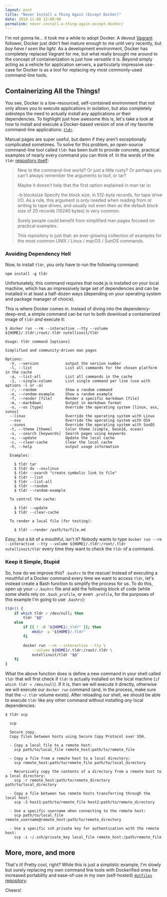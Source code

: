 ```yaml
---
layout: post
title: "Never Install a Thing Again (Except Docker)"
date: 2019-11-08 12:00:00
permalink: never-install-a-thing-again-except-docker/
---
```


I'm not gonna lie... it took me a while to adopt Docker. A devout [Vagrant](https://www.vagrantup.com/) follower, Docker just didn't feel mature enough to me until very recently, but _boy have I seen the light_. As a development environment, Docker has completely replaced Vagrant for me, but what really brought me around to the concept of containerization is just how _versatile_ it is. Beyond simply acting as a vehicle for application servers, a particularly impressive use-case for Docker is as a tool for replacing my most commonly-used command-line tools.

## Containerizing All the Things!

You see, Docker is a low-resourced, self-contained environment that not only allows you to execute applications in isolation, but also completely sidesteps the need to actually _install_ any applications _or_ their dependencies. To highlight just how awesome this is, let's take a look at how to install and execute a Docker-based version of one of my favorite command-line applications: [`tldr`](https://github.com/tldr-pages/tldr).

Manual pages are super useful, but damn if they aren't exceptionally complicated sometimes. To solve for this problem, an open-source command-line tool called `tldr` has been built to provide concrete, practical examples of nearly every command you can think of. In the words of the `tldr` [repository itself](https://github.com/tldr-pages/tldr/blob/master/README.md):

> New to the command-line world? Or just a little rusty? Or perhaps you can't always remember the arguments to lsof, or tar?
>
> Maybe it doesn't help that the first option explained in man tar is:
>
> -b blocksize
>    Specify the block size, in 512-byte records, for tape drive I/O.
>    As a rule, this argument is only needed when reading from or writing to tape drives,
>    and usually not even then as the default block size of 20 records (10240 bytes) is very common.
>
> Surely people could benefit from simplified man pages focused on practical examples.
>
> This repository is just that: an ever-growing collection of examples for the most common UNIX / Linux / macOS / SunOS commands.

### Avoiding Dependency Hell

Now, to install `tldr`, you only have to run the following command:

```
npm install -g tldr
```

Unfortunately, this command requires that node.js is installed on your local machine, which has an impressively large set of dependencies and can be installed in at least a half-dozen ways (depending on your operating system and package manager of choice).

This is where Docker comes in. Instead of diving into the dependency-deep-end, a simple command can be run to both download a containerized image of `tldr` _and_ execute it:

```
$ docker run --rm --interactive --tty --volume ${HOME}/.tldr:/root/.tldr nutellinoit/tldr

Usage: tldr command [options]

Simplified and community-driven man pages

Options:
  -V, --version            output the version number
  -l, --list               List all commands for the chosen platform in the cache
  -a, --list-all           List all commands in the cache
  -1, --single-column      List single command per line (use with options -l or -a)
  -r, --random             Show a random command
  -e, --random-example     Show a random example
  -f, --render [file]      Render a specific markdown [file]
  -m, --markdown           Output in markdown format
  -o, --os [type]          Override the operating system [linux, osx, sunos]
  --linux                  Override the operating system with Linux
  --osx                    Override the operating system with OSX
  --sunos                  Override the operating system with SunOS
  -t, --theme [theme]      Color theme (simple, base16, ocean)
  -s, --search [keywords]  Search pages using keywords
  -u, --update             Update the local cache
  -c, --clear-cache        Clear the local cache
  -h, --help               output usage information

  Examples:

    $ tldr tar
    $ tldr du --os=linux
    $ tldr --search "create symbolic link to file"
    $ tldr --list
    $ tldr --list-all
    $ tldr --random
    $ tldr --random-example

  To control the cache:

    $ tldr --update
    $ tldr --clear-cache

  To render a local file (for testing):

    $ tldr --render /path/to/file.md
```

_Easy_, but a bit of a mouthful, isn't it? Nobody wants to type `docker run --rm --interactive --tty --volume ${HOME}/.tldr:/root/.tldr nutellinoit/tldr` every time they want to check the `tldr` of a command.

### Keep it Simple, Stupid

So, how do we improve this? `.bashrc` to the rescue! Instead of executing a mouthful of a Docker command every time we want to access `tldr`, let's instead create a Bash function to simplify the process for us. To do this, open up your `~/.bashrc` file and add the following block of code (while some shells rely on `.bash_profile`, or even `.profile`, for the purposes of this example I'm going to use `.bashrc`):

```bash
tldr() {
    if which tldr > /dev/null; then
        tldr "$@"
    else
        if [[ ! -d "${HOME}/.tldr" ]]; then
            mkdir -p "${HOME}/.tldr"
        fi

        docker run --rm --interactive --tty \
            --volume ${HOME}/.tldr:/root/.tldr \
            nutellinoit/tldr "$@"
    fi
}
```

What the above function does is define a new command in your shell called `tldr` that will first check if `tldr` is actually installed on the local machine (`if which tldr > /dev/null`). If it is, then we will execute it directly, otherwise we will execute our `docker run` command (and, in the process, make sure that the `~/.tldr` volume exists). After reloading our shell, we should be able to execute `tldr` like any other command without installing _any_ local dependencies:

```
$ tldr scp

  scp

  Secure copy.
  Copy files between hosts using Secure Copy Protocol over SSH.

  - Copy a local file to a remote host:
    scp path/to/local_file remote_host:path/to/remote_file

  - Copy a file from a remote host to a local directory:
    scp remote_host:path/to/remote_file path/to/local_directory

  - Recursively copy the contents of a directory from a remote host to a local directory:
    scp -r remote_host:path/to/remote_directory path/to/local_directory

  - Copy a file between two remote hosts transferring through the local host:
    scp -3 host1:path/to/remote_file host2:path/to/remote_directory

  - Use a specific username when connecting to the remote host:
    scp path/to/local_file remote_username@remote_host:path/to/remote_directory

  - Use a specific ssh private key for authentication with the remote host:
    scp -i ~/.ssh/private_key local_file remote_host:/path/remote_file

```

## More, more, and more

That's it! Pretty cool, right? While this is just a simplistic example, I'm slowly but surely replacing my own command line tools with Dockerified ones for increased portability and ease-of-use in my own (self-hosted) [`dotfiles` repository](https://git.flower.codes/zach/dotfiles/src/branch/master/.bash_functions).

Cheers!